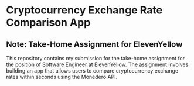 # Cryptocurrency Exchange Rate Comparison App

## Note: Take-Home Assignment for ElevenYellow

This repository contains my submission for the take-home assignment for the position of Software Engineer at ElevenYellow. The assignment involves building an app that allows users to compare cryptocurrency exchange rates within seconds using the Monedero API.
